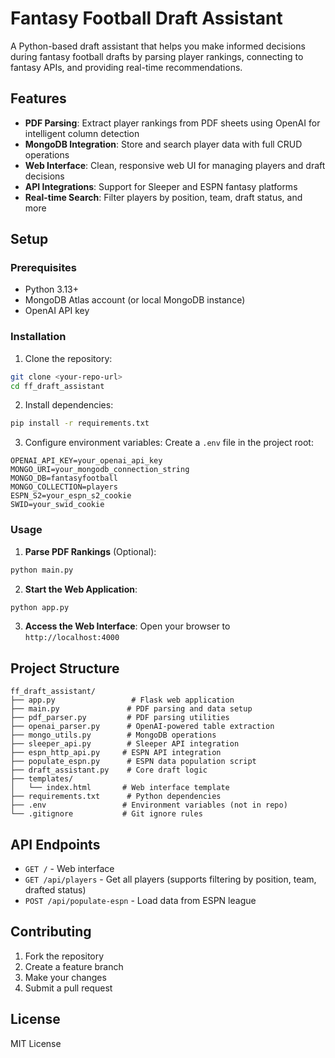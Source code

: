 # Fantasy Football Draft Assistant

A Python-based draft assistant that helps you make informed decisions during fantasy football drafts by parsing player rankings, connecting to fantasy APIs, and providing real-time recommendations.

## Features

- **PDF Parsing**: Extract player rankings from PDF sheets using OpenAI for intelligent column detection
- **MongoDB Integration**: Store and search player data with full CRUD operations
- **Web Interface**: Clean, responsive web UI for managing players and draft decisions
- **API Integrations**: Support for Sleeper and ESPN fantasy platforms
- **Real-time Search**: Filter players by position, team, draft status, and more

## Setup

### Prerequisites
- Python 3.13+
- MongoDB Atlas account (or local MongoDB instance)
- OpenAI API key

### Installation

1. Clone the repository:
```bash
git clone <your-repo-url>
cd ff_draft_assistant
```

2. Install dependencies:
```bash
pip install -r requirements.txt
```

3. Configure environment variables:
Create a `.env` file in the project root:
```
OPENAI_API_KEY=your_openai_api_key
MONGO_URI=your_mongodb_connection_string
MONGO_DB=fantasyfootball
MONGO_COLLECTION=players
ESPN_S2=your_espn_s2_cookie
SWID=your_swid_cookie
```

### Usage

1. **Parse PDF Rankings** (Optional):
```bash
python main.py
```

2. **Start the Web Application**:
```bash
python app.py
```

3. **Access the Web Interface**:
Open your browser to `http://localhost:4000`

## Project Structure

```
ff_draft_assistant/
├── app.py                 # Flask web application
├── main.py               # PDF parsing and data setup
├── pdf_parser.py         # PDF parsing utilities
├── openai_parser.py      # OpenAI-powered table extraction
├── mongo_utils.py        # MongoDB operations
├── sleeper_api.py        # Sleeper API integration
├── espn_http_api.py     # ESPN API integration
├── populate_espn.py      # ESPN data population script
├── draft_assistant.py    # Core draft logic
├── templates/
│   └── index.html       # Web interface template
├── requirements.txt      # Python dependencies
├── .env                 # Environment variables (not in repo)
└── .gitignore           # Git ignore rules
```

## API Endpoints

- `GET /` - Web interface
- `GET /api/players` - Get all players (supports filtering by position, team, drafted status)
- `POST /api/populate-espn` - Load data from ESPN league

## Contributing

1. Fork the repository
2. Create a feature branch
3. Make your changes
4. Submit a pull request

## License

MIT License
